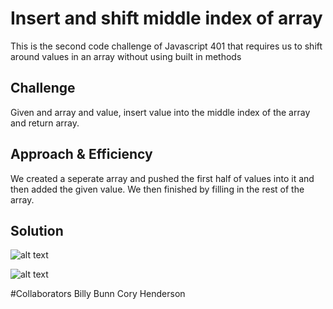 # Insert and shift middle index of array
<!-- Short summary or background information -->
This is the second code challenge of Javascript 401 that requires us to shift around values in an array without using built in methods

## Challenge
<!-- Description of the challenge -->
Given and array and value, insert value into the middle index of the array and return array.

## Approach & Efficiency
<!-- What approach did you take? Why? What is the Big O space/time for this approach? -->
We created a seperate array and pushed the first half of values into it and then added the given value. We then finished by filling in the rest of the array.

## Solution
![alt text](https://github.com/alex-white-401-advanced-javascript/data-structures-and-algorithms/tree/master/assetsassets/array-shift-1.JPG)

![alt text](https://github.com/alex-white-401-advanced-javascript/data-structures-and-algorithms/tree/master/assetsassets/array-shift-2.JPG)

#Collaborators
Billy Bunn
Cory Henderson
